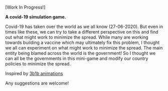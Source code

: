 [Work In Progress!]

<b>A covid-19 simulation game.</b>

Covid-19 has taken over the world as we all know (27-06-2020). But even in times like these, we can try to take a different perspective on this and find out what might work to minimize the spread.
While many are working towards building a vaccine which may ultimately fix this problem, I thought we all can experiment on what might work to minimize the spread.
The main entity being blamed across the world is the government! So I thought we can all be the governments in this mini-game and modify our country policies to minimize the spread.

Inspired by [3b1b animations](https://www.youtube.com/watch?v=gxAaO2rsdIs)

Any suggestions are welcome!
